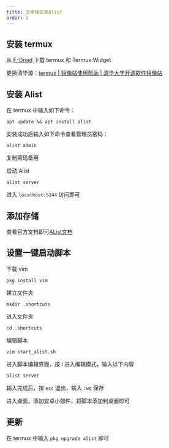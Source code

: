 ```yaml
---
title: 安卓端安装Alist
order: 1
---
```


## 安装 termux

从 [F-Droid](https://search.f-droid.org/?q=termux) 下载 termux 和 Termux:Widget

更换清华源：[termux | 镜像站使用帮助 | 清华大学开源软件镜像站](https://mirrors.tuna.tsinghua.edu.cn/help/termux/)

## 安装 Alist

在 termux 中输入如下命令：
```
apt update && apt install alist
```

安装成功后输入如下命令查看管理员密码：
```
alist admin
```

复制密码备用

启动 Alist

```
alist server
```

进入 `localhost:5244` 访问即可

## 添加存储

查看官方文档即可[AList文档](https://alist.nn.ci/zh/)

## 设置一键启动脚本

下载 vim
```
pkg install vim
```

建立文件夹
```
mkdir .shortcuts
```

进入文件夹
```
cd .shortcuts
```

编辑脚本
```
vim start_alist.sh
```

进入脚本编辑界面，按 i 进入编辑模式，输入以下内容
```
alist server
```

输入完成后，按 `esc` 退出，输入 `:wq` 保存

进入桌面，添加安卓小部件，将脚本添加到桌面即可

## 更新

在 termux 中输入 `pkg upgrade alist` 即可
